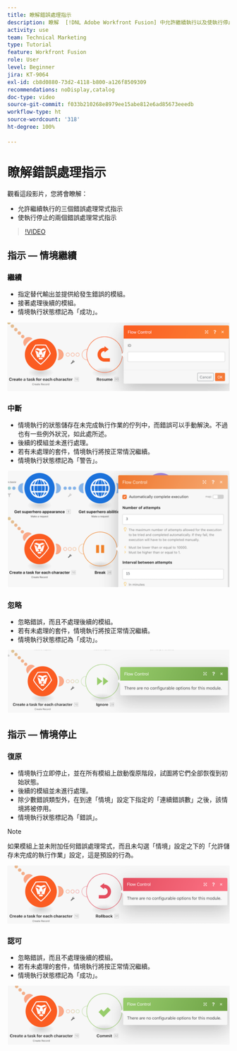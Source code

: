 ```yaml
---
title: 瞭解錯誤處理指示
description: 瞭解  [!DNL Adobe Workfront Fusion] 中允許繼續執行以及使執行停止的錯誤處理常式指示。
activity: use
team: Technical Marketing
type: Tutorial
feature: Workfront Fusion
role: User
level: Beginner
jira: KT-9064
exl-id: cb8d0880-73d2-4118-b800-a126f8509309
recommendations: noDisplay,catalog
doc-type: video
source-git-commit: f033b210268e8979ee15abe812e6ad85673eeedb
workflow-type: ht
source-wordcount: '318'
ht-degree: 100%

---
```


# 瞭解錯誤處理指示

觀看這段影片，您將會瞭解：

* 允許繼續執行的三個錯誤處理常式指示
* 使執行停止的兩個錯誤處理常式指示

>[!VIDEO](https://video.tv.adobe.com/v/335305/?quality=12&learn=on)

## 指示 — 情境繼續

### 繼續

* 指定替代輸出並提供給發生錯誤的模組。
* 接著處理後續的模組。
* 情境執行狀態標記為「成功」。

![影像顯示「繼續」指示](assets/troubleshooting-and-error-handling-2.png)

### 中斷

* 情境執行的狀態儲存在未完成執行作業的佇列中，而錯誤可以手動解決。不過也有一些例外狀況，如此處所述。
* 後續的模組並未進行處理。
* 若有未處理的套件，情境執行將按正常情況繼續。
* 情境執行狀態標記為「警告」。

![影像顯示「中斷」指示](assets/troubleshooting-and-error-handling-3.png)

### 忽略

* 忽略錯誤，而且不處理後續的模組。
* 若有未處理的套件，情境執行將按正常情況繼續。
* 情境執行狀態標記為「成功」。

![影像顯示「忽略」指示](assets/troubleshooting-and-error-handling-4.png)

## 指示 — 情境停止

### 復原

* 情境執行立即停止，並在所有模組上啟動復原階段，試圖將它們全部恢復到初始狀態。
* 後續的模組並未進行處理。
* 除少數錯誤類型外，在到達「情境」設定下指定的「連續錯誤數」之後，該情境將被停用。
* 情境執行狀態標記為「錯誤」。

>[!NOTE]
>
>如果模組上並未附加任何錯誤處理常式，而且未勾選「情境」設定之下的「允許儲存未完成的執行作業」設定，這是預設的行為。

![影像顯示「復原」指示](assets/troubleshooting-and-error-handling-5.png)

### 認可

* 忽略錯誤，而且不處理後續的模組。
* 若有未處理的套件，情境執行將按正常情況繼續。
* 情境執行狀態標記為「成功」。

![影像顯示「認可」指示](assets/troubleshooting-and-error-handling-6.png)
